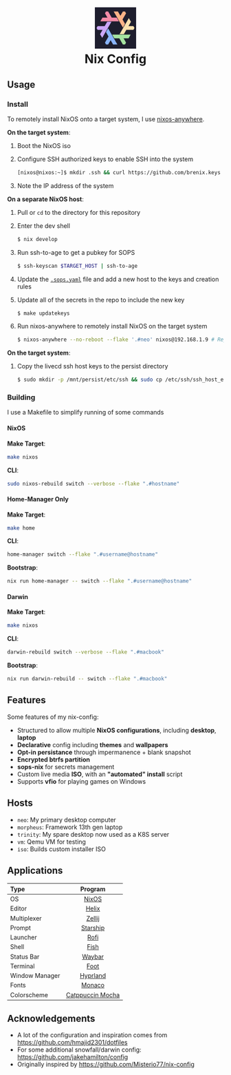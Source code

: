 <div align="center">
<h1>
<img width="96" src="./images/logo.png"></img> <br>
  Nix Config
</h1>
</div>

## Usage

### Install

To remotely install NixOS onto a target system, I use
[nixos-anywhere](https://github.com/nix-community/nixos-anywhere/blob/main/docs/howtos/no-os.md).

**On the target system**:

1. Boot the NixOS iso
1. Configure SSH authorized keys to enable SSH into the system

   ```sh
   [nixos@nixos:~]$ mkdir .ssh && curl https://github.com/brenix.keys > .ssh/authorized_keys
   ```

1. Note the IP address of the system

**On a separate NixOS host**:

1. Pull or `cd` to the directory for this repository
1. Enter the dev shell

   ```sh
   $ nix develop
   ```

1. Run ssh-to-age to get a pubkey for SOPS

   ```sh
   $ ssh-keyscan $TARGET_HOST | ssh-to-age
   ```

1. Update the [`.sops.yaml`](.sops.yaml) file and add a new host to the keys and
   creation rules
1. Update all of the secrets in the repo to include the new key

   ```sh
   $ make updatekeys
   ```

1. Run nixos-anywhere to remotely install NixOS on the target system

   ```sh
   $ nixos-anywhere --no-reboot --flake '.#neo' nixos@192.168.1.9 # Replace with the target system IP from above
   ```

**On the target system**:

1. Copy the livecd ssh host keys to the persist directory

   ```sh
   $ sudo mkdir -p /mnt/persist/etc/ssh && sudo cp /etc/ssh/ssh_host_ed25519* /mnt/persist/etc/ssh/
   ```

### Building

I use a Makefile to simplify running of some commands

#### NixOS

**Make Target**:

```sh
make nixos
```

**CLI**:

```sh
sudo nixos-rebuild switch --verbose --flake ".#hostname"
```

#### Home-Manager Only

**Make Target**:

```sh
make home
```

**CLI**:

```sh
home-manager switch --flake ".#username@hostname"
```

**Bootstrap**:

```sh
nix run home-manager -- switch --flake ".#username@hostname"
```

#### Darwin

**Make Target**:

```sh
make nixos
```

**CLI**:

```sh
darwin-rebuild switch --verbose --flake ".#macbook"
```

**Bootstrap**:

```sh
nix run darwin-rebuild -- switch --flake ".#macbook"
```

## Features

Some features of my nix-config:

- Structured to allow multiple **NixOS configurations**, including **desktop**,
  **laptop**
- **Declarative** config including **themes** and **wallpapers**
- **Opt-in persistance** through impermanence + blank snapshot
- **Encrypted btrfs partition**
- **sops-nix** for secrets management
- Custom live media **ISO**, with an **"automated" install** script
- Supports **vfio** for playing games on Windows

## Hosts

- `neo`: My primary desktop computer
- `morpheus`: Framework 13th gen laptop
- `trinity`: My spare desktop now used as a K8S server
- `vm`: Qemu VM for testing
- `iso`: Builds custom installer ISO

## Applications

| Type           |                          Program                          |
| :------------- | :-------------------------------------------------------: |
| OS             |                [NixOS](https://nixos.com/)                |
| Editor         |             [Helix](https://helix-editor.com)             |
| Multiplexer    |               [Zellij](https://zellij.dev/)               |
| Prompt         |             [Starship](https://starship.rs/)              |
| Launcher       |        [Rofi](https://github.com/davatorium/rofi)         |
| Shell          |              [Fish](https://fishshell.com/)               |
| Status Bar     |        [Waybar](https://github.com/Alexays/Waybar)        |
| Terminal       |          [Foot](https://codeberg.org/dnkl/foot)           |
| Window Manager |             [Hyprland](https://hyprland.org/)             |
| Fonts          | [Monaco](https://en.wikipedia.org/wiki/Monaco_(typeface)) |
| Colorscheme    |     [Catppuccin Mocha](https://github.com/catppuccin)     |

## Acknowledgements

- A lot of the configuration and inspiration comes from
  https://github.com/hmajid2301/dotfiles
- For some additional snowfall/darwin config:
  https://github.com/jakehamilton/config
- Originally inspired by https://github.com/Misterio77/nix-config
